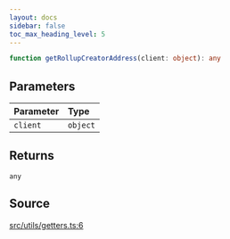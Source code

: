 ```yaml
---
layout: docs
sidebar: false
toc_max_heading_level: 5
---
```


```ts
function getRollupCreatorAddress(client: object): any
```

## Parameters

| Parameter | Type |
| :------ | :------ |
| `client` | `object` |

## Returns

`any`

## Source

[src/utils/getters.ts:6](https://github.com/OffchainLabs/arbitrum-orbit-sdk/blob/27c24d61cdc7e62a81af29bd04f39d5a3549ecb3/src/utils/getters.ts#L6)
